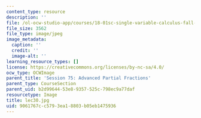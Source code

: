 ```yaml
---
content_type: resource
description: ''
file: /ol-ocw-studio-app/courses/18-01sc-single-variable-calculus-fall-2010/9061767cc5793ea18803b05eb1475936_lec30.jpg
file_size: 3562
file_type: image/jpeg
image_metadata:
  caption: ''
  credit: ''
  image-alt: ''
learning_resource_types: []
license: https://creativecommons.org/licenses/by-nc-sa/4.0/
ocw_type: OCWImage
parent_title: 'Session 75: Advanced Partial Fractions'
parent_type: CourseSection
parent_uid: b2d99644-53e8-9357-525c-798ec9a77daf
resourcetype: Image
title: lec30.jpg
uid: 9061767c-c579-3ea1-8803-b05eb1475936
---
```

